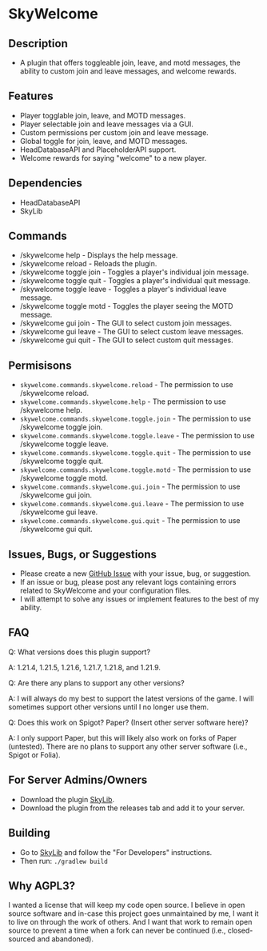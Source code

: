 # SkyWelcome
## Description
* A plugin that offers toggleable join, leave, and motd messages, the ability to custom join and leave messages, and welcome rewards.

## Features
* Player togglable join, leave, and MOTD messages.
* Player selectable join and leave messages via a GUI.
* Custom permissions per custom join and leave message.
* Global toggle for join, leave, and MOTD messages.
* HeadDatabaseAPI and PlaceholderAPI support.
* Welcome rewards for saying "welcome" to a new player.

## Dependencies
* HeadDatabaseAPI
* SkyLib

## Commands
- /skywelcome help - Displays the help message.
- /skywelcome reload - Reloads the plugin.
- /skywelcome toggle join - Toggles a player's individual join message.
- /skywelcome toggle quit - Toggles a player's individual quit message.
- /skywelcome toggle leave - Toggles a player's individual leave message.
- /skywelcome toggle motd - Toggles the player seeing the MOTD message.
- /skywelcome gui join - The GUI to select custom join messages.
- /skywelcome gui leave - The GUI to select custom leave messages.
- /skywelcome gui quit - The GUI to select custom quit messages.

## Permisisons
- `skywelcome.commands.skywelcome.reload` - The permission to use /skywelcome reload.
- `skywelcome.commands.skywelcome.help` - The permission to use /skywelcome help.
- `skywelcome.commands.skywelcome.toggle.join` - The permission to use /skywelcome toggle join.
- `skywelcome.commands.skywelcome.toggle.leave` - The permission to use /skywelcome toggle leave.
- `skywelcome.commands.skywelcome.toggle.quit` - The permission to use /skywelcome toggle quit.
- `skywelcome.commands.skywelcome.toggle.motd` - The permission to use /skywelcome toggle motd.
- `skywelcome.commands.skywelcome.gui.join` -  The permission to use /skywelcome gui join.
- `skywelcome.commands.skywelcome.gui.leave` - The permission to use /skywelcome gui leave.
- `skywelcome.commands.skywelcome.gui.quit` - The permission to use /skywelcome gui quit.

## Issues, Bugs, or Suggestions
* Please create a new [GitHub Issue](https://github.com/lukesky19/SkyWelcome/issues) with your issue, bug, or suggestion.
* If an issue or bug, please post any relevant logs containing errors related to SkyWelcome and your configuration files.
* I will attempt to solve any issues or implement features to the best of my ability.

## FAQ
Q: What versions does this plugin support?

A: 1.21.4, 1.21.5, 1.21.6, 1.21.7, 1.21.8, and 1.21.9.

Q: Are there any plans to support any other versions?

A: I will always do my best to support the latest versions of the game. I will sometimes support other versions until I no longer use them.

Q: Does this work on Spigot? Paper? (Insert other server software here)?

A: I only support Paper, but this will likely also work on forks of Paper (untested). There are no plans to support any other server software (i.e., Spigot or Folia).

## For Server Admins/Owners
* Download the plugin [SkyLib](https://github.com/lukesky19/SkyLib/releases).
* Download the plugin from the releases tab and add it to your server.

## Building
* Go to [SkyLib](https://github.com/lukesky19/SkyLib) and follow the "For Developers" instructions.
* Then run:
  ```./gradlew build```

## Why AGPL3?
I wanted a license that will keep my code open source. I believe in open source software and in-case this project goes unmaintained by me, I want it to live on through the work of others. And I want that work to remain open source to prevent a time when a fork can never be continued (i.e., closed-sourced and abandoned).
